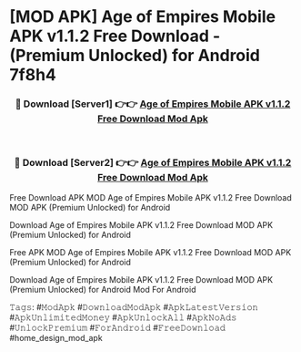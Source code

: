 # [MOD APK] Age of Empires Mobile APK v1.1.2 Free Download - (Premium Unlocked) for Android 7f8h4



<div align="center">
<h3>🔴 Download [Server1] 👉👉 <a href="https://momento.my/?title=Age_of_Empires_Mobile_APK_v1.1.2_Free_Download">Age of Empires Mobile APK v1.1.2 Free Download Mod Apk</a></h3><br>

<h3>🔴 Download [Server2] 👉👉 <a href="https://momento.my/?title=Age_of_Empires_Mobile_APK_v1.1.2_Free_Download">Age of Empires Mobile APK v1.1.2 Free Download Mod Apk</a></h3>
</div>



Free Download APK MOD Age of Empires Mobile APK v1.1.2 Free Download MOD APK (Premium Unlocked) for Android

Download Age of Empires Mobile APK v1.1.2 Free Download MOD APK (Premium Unlocked) for Android

Free APK MOD Age of Empires Mobile APK v1.1.2 Free Download MOD APK (Premium Unlocked) for Android

Download Age of Empires Mobile APK v1.1.2 Free Download MOD APK (Premium Unlocked) for Android Mod For Android

𝚃𝚊𝚐𝚜: #𝙼𝚘𝚍𝙰𝚙𝚔 #𝙳𝚘𝚠𝚗𝚕𝚘𝚊𝚍𝙼𝚘𝚍𝙰𝚙𝚔 #𝙰𝚙𝚔𝙻𝚊𝚝𝚎𝚜𝚝𝚅𝚎𝚛𝚜𝚒𝚘𝚗 #𝙰𝚙𝚔𝚄𝚗𝚕𝚒𝚖𝚒𝚝𝚎𝚍𝙼𝚘𝚗𝚎𝚢 #𝙰𝚙𝚔𝚄𝚗𝚕𝚘𝚌𝚔𝙰𝚕𝚕 #𝙰𝚙𝚔𝙽𝚘𝙰𝚍𝚜 #𝚄𝚗𝚕𝚘𝚌𝚔𝙿𝚛𝚎𝚖𝚒𝚞𝚖 #𝙵𝚘𝚛𝙰𝚗𝚍𝚛𝚘𝚒𝚍 #𝙵𝚛𝚎𝚎𝙳𝚘𝚠𝚗𝚕𝚘𝚊𝚍 #home_design_mod_apk

